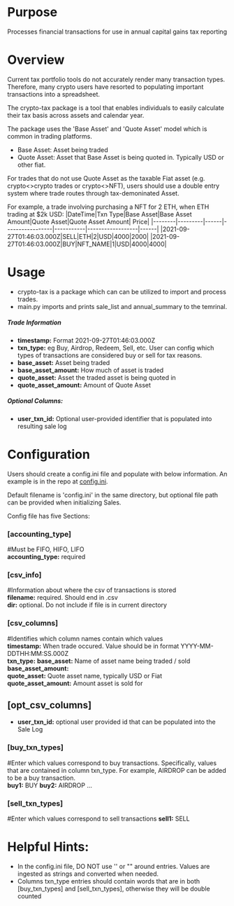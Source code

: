 # Purpose
Processes financial transactions for use in annual capital gains tax reporting

# Overview
Current tax portfolio tools do not accurately render many transaction types. Therefore, many crypto users have resorted to populating important transactions into a spreadsheet.

The crypto-tax package is a tool that enables individuals to easily calculate their tax basis across assets and calendar year.

The package uses the 'Base Asset' and 'Quote Asset' model which is common in trading platforms.
- Base Asset: Asset being traded
- Quote Asset: Asset that Base Asset is being quoted in. Typically USD or other fiat.

For trades that do not use Quote Asset as the taxable Fiat asset (e.g. crypto<>crypto trades or crypto<>NFT), users should use a double entry system where trade routes through tax-demoninated Asset. 

For example, a trade involving purchasing a NFT for 2 ETH, when ETH trading at $2k USD:
|DateTime|Txn Type|Base Asset|Base Asset Amount|Quote Asset|Quote Asset Amount| Price|
|--------|---------|------|-----------------|-----------|------------------|------|
|2021-09-27T01:46:03.000Z|SELL|ETH|2|USD|4000|2000|
|2021-09-27T01:46:03.000Z|BUY|NFT_NAME|1|USD|4000|4000|

# Usage
- crypto-tax is a package which can can be utilized to import and process trades.  
- main.py imports and prints sale_list and annual_summary to the temrinal.


##### Trade Information
- **timestamp:** Format 2021-09-27T01:46:03.000Z
- **txn_type:** eg Buy, Airdrop, Redeem, Sell, etc. User can config which types of transactions are considered buy or sell for tax reasons.
- **base_asset:** Asset being traded
- **base_asset_amount:** How much of asset is traded
- **quote_asset:** Asset the traded asset is being quoted in
- **quote_asset_amount:** Amount of Quote Asset

##### Optional Columns:
- **user_txn_id:** Optional user-provided identifier that is populated into resulting sale log 

# Configuration
Users should create a config.ini file and populate with below information. An example is in the repo at [config.ini](https://github.com/ckvj/crypto-tax/blob/master/config.ini).

Default filename is 'config.ini' in the same directory, but optional file path can be provided when initializing Sales.

Config file has five Sections:

### [accounting_type]
#Must be FIFO, HIFO, LIFO\
**accounting_type:** required

### [csv_info]
#Information about where the csv of transactions is stored\
**filename:** required. Should end in .csv\
**dir:** optional. Do not include if file is in current directory

### [csv_columns]
#Identifies which column names contain which values\
**timestamp:** When trade occured. Value should be in format YYYY-MM-DDTHH:MM:SS.000Z\
**txn_type:** 
**base_asset:** Name of asset name being traded / sold\
**base_asset_amount:** \
**quote_asset:** Quote asset name, typically USD or Fiat\
**quote_asset_amount:** Amount asset is sold for
 
 ## [opt_csv_columns]
 - **user_txn_id:** optional user provided id that can be populated into the Sale Log

### [buy_txn_types]
#Enter which values correspond to buy transactions. Specifically, values that are contained in column txn_type. For example, AIRDROP can be added to be a buy transaction.\
**buy1:** BUY
**buy2:** AIRDROP
...

### [sell_txn_types]
#Enter which values correspond to sell transactions
**sell1:** SELL


# Helpful Hints:
- In the config.ini file, DO NOT use '' or "" around entries. Values are ingested as strings and converted when needed.
- Columns txn_type entries should contain words that are in both [buy_txn_types] and [sell_txn_types], otherwise they will be double counted
